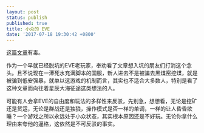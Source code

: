 ```yaml
---
layout: post
status: publish
published: true
title: 小众的 EVE
date: '2017-07-18 19:30:42 +0800'
---
```


<a href="http://www.chuapp.com/article/283637.html" target="_blank">这篇文章</a>有毒。

作为一个早就已经脱坑的EVE老玩家，奉劝看了文章想入坑的朋友们打消这个念头。且不说现在一潭死水充满脚本的国服，新人进去不是被骗去黑煤窑挖煤，就是被骗到低安强暴，就单以这游戏的机制而言，其实也不适合大多数人，特别是看了这种文章而向往着星辰大海征途这类想法的人。

可能有人会拿EVE的自由度和玩法的多样性来反驳，先别急，想想看，无论是挖矿还是货运，无论是群战还是独狼，操作模式是否一样的单调，一样的让人昏昏欲睡？一个游戏之所以永远处于小众状态，其实根本原因还是不好玩。无论你拿什么理由来夸他的逼格，这依然是不可反驳的事实。